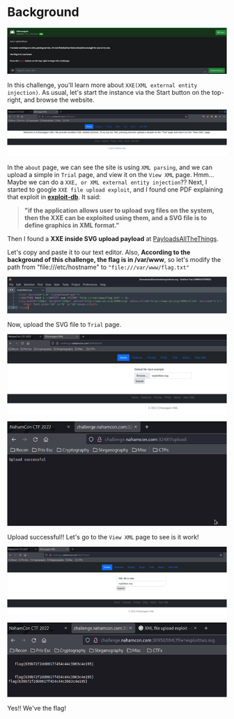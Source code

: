 # Background
![background](https://github.com/siunam321/CTF-Writeups/blob/main/NahamCon-CTF-2022/Web/EXtravagant/images/background.png)

In this challenge, you'll learn more about `XXE(XML external entity injection)`. As usual, let's start the instance via the Start button on the top-right, and browse the website.

![soltion1](https://github.com/siunam321/CTF-Writeups/blob/main/NahamCon-CTF-2022/Web/EXtravagant/images/solution1.png)

In the `about` page, we can see the site is using `XML parsing`, and we can upload a simple in `Trial` page, and view it on the `View XML` page. Hmm... Maybe we can do a `XXE, or XML external entity injection`?? Next, I started to google `XXE file upload exploit`, and I found one PDF explaining that exploit in **[exploit-db](https://www.exploit-db.com/docs/49732)**. It said:

> **"if the application allows user to upload svg files on the system, then the XXE can be exploited using them, and a SVG file is to define graphics in XML format."**

Then I found a **XXE inside SVG upload payload** at [PayloadsAllTheThings](https://github.com/swisskyrepo/PayloadsAllTheThings/blob/master/XXE%20Injection/README.md).

Let's copy and paste it to our text editor. Also, **According to the background of this challenge, the flag is in /var/www**, so let's modify the path from "file:///etc/hostname" to `"file:///var/www/flag.txt"`

![soltion2](https://github.com/siunam321/CTF-Writeups/blob/main/NahamCon-CTF-2022/Web/EXtravagant/images/solution2.png)

Now, upload the SVG file to `Trial` page.

![soltion3](https://github.com/siunam321/CTF-Writeups/blob/main/NahamCon-CTF-2022/Web/EXtravagant/images/solution3.png)

![soltion4](https://github.com/siunam321/CTF-Writeups/blob/main/NahamCon-CTF-2022/Web/EXtravagant/images/solution4.png)

Upload successful!! Let's go to the `View XML` page to see is it work!

![soltion5](https://github.com/siunam321/CTF-Writeups/blob/main/NahamCon-CTF-2022/Web/EXtravagant/images/solution5.png)

![flag](https://github.com/siunam321/CTF-Writeups/blob/main/NahamCon-CTF-2022/Web/EXtravagant/images/flag.png)

Yes!! We've the flag!